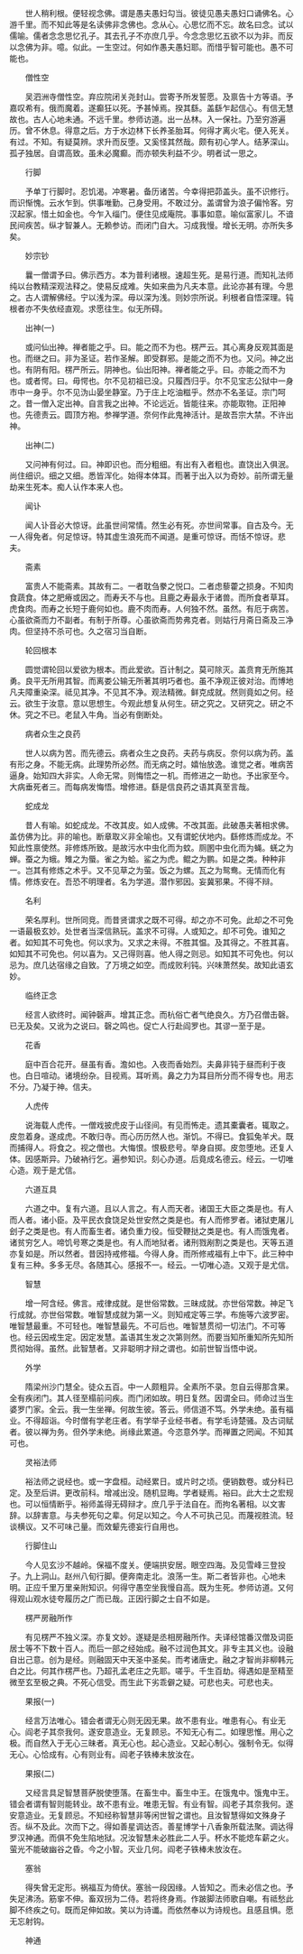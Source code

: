 <!-- { "loadSidebar": true } -->
　　世人稍利根。便轻视念佛。谓是愚夫愚妇勾当。彼徒见愚夫愚妇口诵佛名。心游千里。而不知此等是名读佛非念佛也。念从心。心思忆而不忘。故名曰念。试以儒喻。儒者念念思忆孔子。其去孔子不亦庶几乎。今念念思忆五欲不以为非。而反以念佛为非。噫。似此。一生空过。何如作愚夫愚妇耶。而惜乎智可能也。愚不可能也。

　　僧性空

　　吴泗洲寺僧性空。弃应院闭关尧封山。尝寄予所发誓愿。及禀告十方等语。予嘉叹希有。俄而魔着。遂癫狂以死。予甚悼焉。揆其繇。盖繇乍起信心。有信无慧故也。古人心地未通。不远千里。参师访道。出一丛林。入一保社。乃至穷游遍历。曾不休息。得意之后。方于水边林下长养圣胎耳。何得才离火宅。便入死关。有过。不知。有疑莫辨。求升而反堕。又奚怪其然哉。颇有初心学人。结茅深山。孤孑独居。自谓高致。虽未必魔癫。而亦顿失利益不少。明者试一思之。

　　行脚

　　予单丁行脚时。忍饥渴。冲寒暑。备历诸苦。今幸得把茆盖头。虽不识修行。而识惭愧。云水乍到。供事唯勤。己身受用。不敢过分。盖谓曾为浪子偏怜客。穷汉起家。惜土如金也。今乍入缁门。便住见成庵院。事事如意。喻似富家儿。不谙民间疾苦。纵才智兼人。无赖参访。而闭门自大。习成我慢。增长无明。亦所失多矣。

　　妙宗钞

　　曩一僧谓予曰。佛示西方。本为普利诸根。速超生死。是易行道。而知礼法师纯以台教精深观法释之。使易反成难。失如来曲为凡夫本意。此论亦甚有理。今思之。古人谓解佛经。宁以浅为深。毋以深为浅。则妙宗所说。利根者自悟深理。钝根者亦不失依经直观。求愿往生。似无所碍。

　　出神(一)

　　或问仙出神。禅者能之乎。曰。能之而不为也。楞严云。其心离身反观其面是也。而继之曰。非为圣证。若作圣解。即受群邪。是能之而不为也。又问。神之出也。有阴有阳。楞严所云。阴神也。仙出阳神。禅者能之乎。曰。亦能之而不为也。或者愕。曰。毋愕也。尔不见初祖已没。只履西归乎。尔不见宝志公狱中一身市中一身乎。尔不见沩山晏坐静室。乃于庄上吃油糍乎。然亦不名圣证。宗门呵之。昔一僧入定出神。自言我之出神。不论远近。皆能往来。亦能取物。正阳神也。先德责云。圆顶方袍。参禅学道。奈何作此鬼神活计。是故吾宗大禁。不许出神。

　　出神(二)

　　又问神有何过。曰。神即识也。而分粗细。有出有入者粗也。直饶出入俱泯。尚住细识。细之又细。悉皆浑化。始得本体耳。而著于出入以为奇妙。前所谓无量劫来生死本。痴人认作本来人也。

　　闻讣

　　闻人讣音必大惊讶。此虽世间常情。然生必有死。亦世间常事。自古及今。无一人得免者。何足惊讶。特其虚生浪死而不闻道。是重可惊讶。而恬不惊讶。悲夫。

　　斋素

　　富贵人不能斋素。其故有二。一者耽刍豢之悦口。二者虑藜藿之损身。不知肉食蔬食。体之肥瘠或因之。而寿夭不与也。且鹿之寿最永于诸兽。而所食者草耳。虎食肉。而寿之长短于鹿何如也。鹿不肉而寿。人何独不然。虽然。有厄于病苦。心虽欲斋而力不副者。有制于所尊。心虽欲斋而势弗克者。则姑行月斋日斋及三净肉。但坚持不杀可也。久之宿习当自断。

　　轮回根本

　　圆觉谓轮回以爱欲为根本。而此爱欲。百计制之。莫可除灭。盖贲育无所施其勇。良平无所用其智。而离娄公输无所著其明巧者也。虽不净观正彼对治。而博地凡夫障重染深。祗见其净。不见其不净。观法精微。鲜克成就。然则竟如之何。经云。欲生于汝意。意以思想生。今观此想复从何生。研之究之。又研究之。研之不休。究之不已。老鼠入牛角。当必有倒断处。

　　病者众生之良药

　　世人以病为苦。而先德云。病者众生之良药。夫药与病反。奈何以病为药。盖有形之身。不能无病。此理势所必然。而无病之时。嬉怡放逸。谁觉之者。唯病苦逼身。始知四大非实。人命无常。则悔悟之一机。而修进之一助也。予出家至今。大病垂死者三。而每病发悔悟。增修进。繇是信良药之语其真至言哉。

　　蛇成龙

　　昔人有喻。如蛇成龙。不改其皮。如人成佛。不改其面。此破愚夫著相求佛。盖仿佛为比。非的喻也。断章取义非全喻也。又有谓蛇伏地内。繇修炼而成龙。不知此性禀使然。非修炼所致。是故污水中虫化而为蚊。厕圂中虫化而为蝇。蜣之为蝉。蚕之为蛾。雉之为蜃。雀之为蛤。鲨之为虎。鲲之为鹏。如是之类。种种非一。岂其有修炼之术乎。又不见草之为萤。饭之为螺。瓦之为鸳鸯。无情而化有情。修炼安在。吾恐不明理者。名为学道。潜作邪因。妄冀邪果。不得不辩。

　　名利

　　荣名厚利。世所同竞。而昔贤谓求之既不可得。却之亦不可免。此却之不可免一语最极玄妙。处世者当深信熟玩。盖求不可得。人或知之。却不可免。谁知之者。如知其不可免也。何以求为。又求之未得。不胜其愠。及其得之。不胜其喜。如知其不可免也。何以喜为。又己得则喜。他人得之则忌。如知其不可免也。何以忌为。庶几达宿缘之自致。了万境之如空。而成败利钝。兴味萧然矣。故知此语玄妙。

　　临终正念

　　经言人欲终时。闻钟磬声。增其正念。而杭俗亡者气绝良久。方乃召僧击磬。已无及矣。又讹为之说曰。磬之鸣也。促亡人行赴阎罗也。其谬一至于是。

　　花香

　　庭中百合花开。昼虽有香。澹如也。入夜而香始烈。夫鼻非钝于昼而利于夜也。白日喧动。诸境纷杂。目视焉。耳听焉。鼻之力为耳目所分而不得专也。用志不分。乃凝于神。信夫。

　　人虎传

　　说海载人虎传。一僧戏披虎皮于山径间。有见而怖走。遗其橐囊者。辄取之。皮忽着身。遂成虎。不敢归寺。而心历历然人也。渐饥。不得已。食狐兔羊犬。既而捕得人。将食之。视之僧也。大悔恨。恨极悲号。举身自掷。皮忽堕地。还复人体。因感斯异。乃破衲行乞。遍参知识。刻心办道。后竟成名德云。经云。一切唯心造。观于是尤信。

　　六道互具

　　六道之中。复有六道。且以人言之。有人而天者。诸国王大臣之类是也。有人而人者。诸小臣。及平民衣食饶足处世安然之类是也。有人而修罗者。诸狱吏屠儿刽子之类是也。有人而畜生者。诸负重力役。恒受鞭挞之类是也。有人而饿鬼者。诸贫穷乞人。啼饥号寒之类是也。有人而地狱者。诸刑戮剐割之类是也。天等五道亦复如是。所以然者。昔因持戒修福。今得人身。而所修戒福有上中下。此三种中复有三种。多多无尽。各随其心。感报不一。经云。一切唯心造。又观于是尤信。

　　智慧

　　增一阿含经。佛言。戒律成就。是世俗常数。三昧成就。亦世俗常数。神足飞行成就。亦世俗常数。唯智慧成就为第一义。则知戒定等三学。布施等六波罗密。唯智慧最重。不可轻也。唯智慧最先。不可后也。唯智慧贯彻一切法门。不可等也。经云因戒生定。因定发慧。盖语其生发之次第则然。而要当知所重知所先知所贯彻始得。虽然。此智慧者。又非聪明才辩之谓也。如前世智当悟中说。

　　外学

　　隋梁州沙门慧全。徒众五百。中一人颇粗异。全素所不录。忽自云得那含果。全有疾闭门。其人径至榻前问疾。而门闭如故。明日复然。因谓全曰。师命过当生婆罗门家。全云。我一生坐禅。何故生彼。答云。师信道不笃。外学未绝。虽有福业。不得超诣。今时僧有学老庄者。有学举子业经书者。有学毛诗楚骚。及古词赋者。彼以禅为务。但外学未绝。尚缘此累道。今恣意外学。而禅置之罔闻。不知其可也。

　　灵裕法师

　　裕法师之说经也。或一字盘桓。动经累日。或片时之顷。便销数卷。或分科已定。及至后讲。更改前科。增减出没。随机显晦。学者疑焉。裕曰。此大士之宏规也。可以恒情断乎。裕师盖得无碍辩才。庶几乎于法自在。而拘名著相。以文害辞。以辞害意。与夫参死句之辈。何足以知之。今人不可执己见。而蔑视胜流。轻谈横议。又不可味己量。而效颦先德妄行自用也。

　　行脚住山

　　今人见玄沙不越岭。保福不度关。便端拱安居。眼空四海。及见雪峰三登投子。九上洞山。赵州八旬行脚。便奔南走北。浪荡一生。斯二者皆非也。心地未明。正应千里万里亲附知识。何得守愚空坐我慢自高。既为生死。参师访道。又何得观山观水徒夸履历之广而已哉。正因行脚之士自不如是。

　　楞严房融所作

　　有见楞严不独义深。亦复文妙。遂疑是丞相房融所作。夫译经馆番汉僧及词臣居士等不下数十百人。而后一部之经始成。融不过润色其文。非专主其义也。设融自出己意。创为是经。则融固天中天圣中圣矣。而考诸唐史。融之才智尚非柳韩元白之比。何其作楞严也。乃超孔孟老庄之先耶。嗟乎。千生百劫。得遇如是至精至微至玄至极之典。不死心信受。而生此下劣乖僻之疑。可悲也夫。可悲也夫。

　　果报(一)

　　经言万法唯心。错会者谓无心则无因无果。故不患有业。唯患有心。有业无心。阎老子其奈我何。遂安意造业。无复顾忌。不知无心有二。如理思惟。用心之极。而自然入于无心三昧者。真无心也。起心造业。又起心制心。强制令无。似得无心。心恰成有。心有则业有。阎老子铁棒未放汝在。

　　果报(二)

　　又经言具足智慧菩萨脱使堕落。在畜生中。畜生中王。在饿鬼中。饿鬼中王。错会者谓有智则能转业。故不患有业。唯患无智。有业有智。阎老子其奈我何。遂安意造业。无复顾忌。不知经称智慧非等闲世智之谓也。且汝智慧得如文殊身子否。纵不及此。次而下之。得如善星调达否。善星博学十八香象所载法聚。调达得罗汉神通。而俱不免生陷地狱。况汝智慧未必胜此二人乎。杯水不能熄车薪之火。萤光不能破幽谷之昏。今之小智。灭业几何。阎老子铁棒未放汝在。

　　塞翁

　　得失曾无定形。祸福互为倚伏。塞翁一段因缘。人皆知之。而未必信之也。予失足沸汤。筋挛不伸。畜双拐为二侍。若将终身焉。作跛脚法师歌自嘲。有祗愁此脚不终疾之句。既而足伸如故。笑以为诗谶。而依然奉以为诗规也。且感且惧。愿无忘射钩。

　　神通

